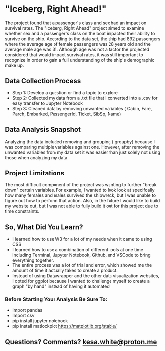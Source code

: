  # "Iceberg, Right Ahead!"

The project found that a passenger's class and sex had an impact on survival rates. The "Iceberg, Right Ahead" project aimed to examine whether sex and a passenger's class on the boat impacted their ability to survive on the ship. According to the data set, the ship had 892 passengers where the average age of female passengers was 28 years old and the average male age was 31. Although age was not a factor the projected considered that would impact survival rates, it was still important to recognize in order to gain a full understanding of the ship's demographic make up.

## Data Collection Process
- Step 1: Develop a question or find a topic to explore
- Step 2: Collected my data from a .txt file that I converted into a .csv for easy transfer to Jupyter Notebook
- Step 3: Cleaned data by removing unwanted variables ( Cabin, Fare, Parch, Embarked, PassengerId, Ticket, SibSp, Name)

## Data Analysis Snapshot
Analyzing the data included removing and grouping (.groupby) because I was comparing multiple variables against one. However, after removing the unwanted variables from my data set it was easier than just solely not using those when analyzing my data. 

## Project Limitations 
The most difficult component of the project was wanting to further "break down" certain variables. For example, I wanted to look look at specifcally how many females and males survived the shipwreck, but I was unable to figure out how to perform that action. Also, in the future I would like to build my website out, but I was not able to fully build it out for this project due to time constraints. 

## So, What Did You Learn?
- I learned how to use W3 for a lot of my needs when it came to using CSS
- I learned how to use a combination of different tools at one time including Terminal, Jupyter Notebook, Github, and VSCode to bring everything together.
- The entire process was a lot of trial and error, which showed me the amount of time it actually takes to create a product.
- Instead of using Datawrapper and the other data visualization websites, I opted for ggplot because I wanted to challenge myself to create a graph "by hand" instead of having it automated. 

### Before Starting Your Analysis Be Sure To: 
- Import pandas
- Import csv
- pip install jupyter notebook
- pip install matlockplot https://matplotlib.org/stable/

  
## Questions? Comments? kesa.white@proton.me
